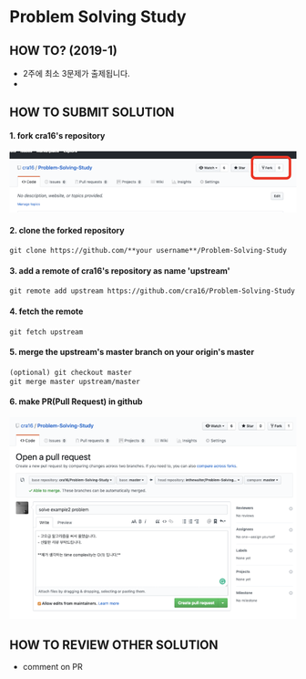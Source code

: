 # Problem Solving Study

## HOW TO? (2019-1)
- 2주에 최소 3문제가 출제됩니다.
- 

## HOW TO SUBMIT SOLUTION

#### 1. fork cra16's repository
![forkImage](./images/1.png)
#### 2. clone the forked repository
```
git clone https://github.com/**your username**/Problem-Solving-Study
```
#### 3. add a remote of cra16's repository as name 'upstream'
```
git remote add upstream https://github.com/cra16/Problem-Solving-Study
```
#### 4. fetch the remote 
```
git fetch upstream
```
#### 5. merge the upstream's master branch on your origin's master
```
(optional) git checkout master
git merge master upstream/master
```
#### 6. make PR(Pull Request) in github
![PRImage](./images/6.png)

## HOW TO REVIEW OTHER SOLUTION
- comment on PR
